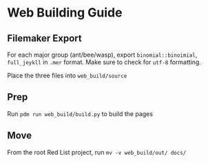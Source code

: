 # Web Building Guide

## Filemaker Export
For each major group (ant/bee/wasp), export `binomial::binoimial`, `full_jeykll` in `.mer` format. Make sure to check for `utf-8` formatting.

Place the three files into `web_build/source`

## Prep
Run `pdm run web_build/build.py` to build the pages

## Move
From the root Red List project, run `mv -v web_build/out/ docs/`